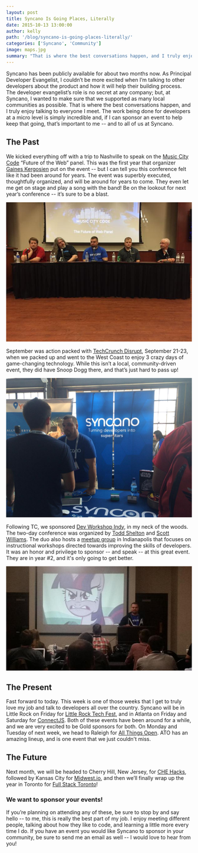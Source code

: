 ```yaml
---
layout: post
title: Syncano Is Going Places, Literally
date: 2015-10-13 13:00:00
author: kelly
path: '/blog/syncano-is-going-places-literally/'
categories: ['Syncano', 'Community']
image: maps.jpg
summary: "That is where the best conversations happen, and I truly enjoy talking to everyone I meet. The work being done for developers at a micro level is simply incredible and, if I can sponsor an event to help keep that going, that’s important to me -- and to all of us at Syncano...."
---
```


Syncano has been publicly available for about two months now. As Principal Developer Evangelist, I couldn’t be more excited when I’m talking to other developers about the product and how it will help their building process. The developer evangelist’s role is no secret at any company; but, at Syncano, I wanted to make sure that we supported as many local communities as possible.  That is where the best conversations happen, and I truly enjoy talking to everyone I meet. The work being done for developers at a micro level is simply incredible and, if I can sponsor an event to help keep that going, that’s important to me -- and to all of us at Syncano.

## The Past

We kicked everything off with a trip to Nashville to speak on the [Music City Code](http://www.musiccitycode.com/) “Future of the Web” panel. This was the first year that organizer [Gaines Kergosien](https://twitter.com/gainesk) put on the event -- but I can tell you this conference felt like it had been around for years.  The event was superbly executed, thoughtfully organized, and will be around for years to come. They even let me get on stage and play a song with the band! Be on the lookout for next year’s conference -- it’s sure to be a blast.

![Music City Code 2015](musiccitycode.jpg)

September was action packed with [TechCrunch Disrupt](http://techcrunch.com/event-info/disrupt-sf-2015/), September 21-23, when we packed up and went to the West Coast to enjoy 3 crazy days of game-changing technology.  While this isn’t a local, community-driven event, they did have Snoop Dogg there, and that’s just hard to pass up!

![Tech Crunch Disrupt 2015](techcrunch2015.jpg)

Following TC, we sponsored [Dev Workshop Indy](http://conf.devworkshop.org/), in my neck of the woods. The two-day conference was organized by [Todd Shelton](https://twitter.com/tweenout) and [Scott Williams](https://twitter.com/scott_joe_will). The duo also hosts a [meetup group](http://www.meetup.com/Dev-Workshop-Indy/) in Indianapolis that focuses on instructional workshops directed towards improving the skills of developers.  It was an honor and privilege to sponsor -- and speak -- at this great event. They are in year #2, and it's only going to get better.

![Dev Workshop Indy 2015](devwkshpindy2015.jpg)

## The Present

Fast forward to today. This week is one of those weeks that I get to truly love my job and talk to developers all over the country. Syncano will be in Little Rock on Friday for [Little Rock Tech Fest](lrtechfest.com), and in Atlanta on Friday and Saturday for [ConnectJS](connect-js.com).  Both of these events have been around for a while, and we are very excited to be Gold sponsors for both. On Monday and Tuesday of next week, we head to Raleigh for [All Things Open](http://allthingsopen.org/).  ATO has an amazing lineup, and is one event that we just couldn't miss.

## The Future

Next month, we will be headed to Cherry Hill, New Jersey, for [CHE Hacks](https://chehacks.com/), followed by Kansas City for [Midwest.io](http://www.midwest.io/), and then we’ll finally wrap up the year in Toronto for [Full Stack Toronto](http://fsto.co/)!   

### We want to sponsor your events!
If you’re planning on attending any of these, be sure to stop by and say hello -- to me, this is really the best part of my job. I enjoy meeting different people, talking about how they like to code, and learning a little more every time I do. If you have an event you would like Syncano to sponsor in your community, be sure to send me an email as well -- I would love to hear from you!  
